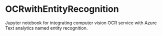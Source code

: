 # OCRwithEntityRecognition
Jupyter notebook for integrating computer vision OCR service with Azure Text analytics named entity recognition.
